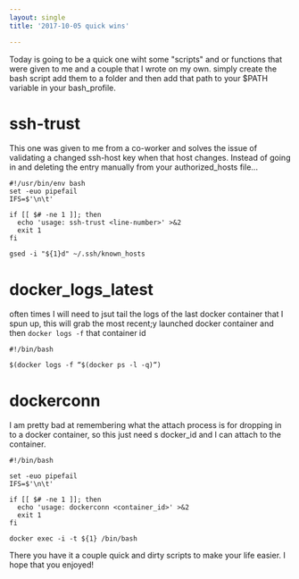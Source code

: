 ```yaml
---
layout: single
title: '2017-10-05 quick wins'

---
```


Today is going to be a quick one wiht some "scripts" and or functions that were given to me and a couple that I wrote on my own.  simply create the bash script add them to a folder and then add that path to your $PATH variable in your bash_profile.

# ssh-trust
This one was given to me from a co-worker and solves the issue of validating a changed ssh-host key when that host changes.  Instead of going in and deleting the entry manually from your authorized_hosts file...

```
#!/usr/bin/env bash
set -euo pipefail
IFS=$'\n\t'

if [[ $# -ne 1 ]]; then
  echo 'usage: ssh-trust <line-number>' >&2
  exit 1
fi

gsed -i "${1}d" ~/.ssh/known_hosts
 ```

# docker_logs_latest
often times I will need to jsut tail the logs of the last docker container that I spun up,  this will grab the most recent;y launched docker container and then `docker logs -f` that container id
```
#!/bin/bash

$(docker logs -f “$(docker ps -l -q)“)
```

# dockerconn
I am pretty bad at remembering what the attach process is for dropping in to a docker container, so this just need s docker_id and I can attach to the container. 
```
#!/bin/bash

set -euo pipefail
IFS=$'\n\t'

if [[ $# -ne 1 ]]; then
  echo 'usage: dockerconn <container_id>' >&2
  exit 1
fi

docker exec -i -t ${1} /bin/bash
```

There you have it a couple quick and dirty scripts to make your life easier.  I hope that you enjoyed!